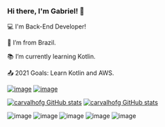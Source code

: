 ### Hi there, I'm Gabriel! 👋

:computer: I'm Back-End Developer!

:house_with_garden: I’m from Brazil.

:books: I’m currently learning Kotlin.

:outbox_tray: 2021 Goals: Learn Kotlin and AWS.

[![image](https://img.shields.io/badge/GitLab-330F63?style=for-the-badge&logo=gitlab&logoColor=white)](https://gitlab.com/carvalhofg)
[![image](https://img.shields.io/badge/LinkedIn-0077B5?style=for-the-badge&logo=linkedin&logoColor=white)](https://www.linkedin.com/in/gabriel-freitas-de-carvalho-8b7519183/)

[![carvalhofg GitHub stats](https://github-readme-stats.vercel.app/api?carvalhofg=anuraghazra&show_icons=true&hide=contribs,prs&cache_seconds=86400&theme=dracula)](https://github.com/carvalhofg/github-readme-stats)
[![carvalhofg GitHub stats](https://github-readme-stats.vercel.app/api/top-langs/?username=carvalhofg)](https://github.com/carvalhofg/github-readme-stats)


![image](https://img.shields.io/badge/Java-ED8B00?style=for-the-badge&logo=java&logoColor=white)
![image](https://img.shields.io/badge/Kotlin-0095D5?&style=for-the-badge&logo=kotlin&logoColor=white)
![image](https://img.shields.io/badge/PostgreSQL-316192?style=for-the-badge&logo=postgresql&logoColor=white)
![image](https://img.shields.io/badge/Spring-6DB33F?style=for-the-badge&logo=spring&logoColor=white)
![image](https://img.shields.io/badge/Docker-2CA5E0?style=for-the-badge&logo=docker&logoColor=white)
